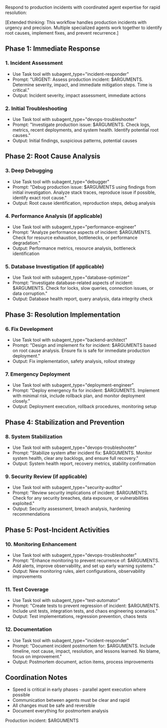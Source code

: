 Respond to production incidents with coordinated agent expertise for rapid resolution:

[Extended thinking: This workflow handles production incidents with urgency and precision. Multiple specialized agents work together to identify root causes, implement fixes, and prevent recurrence.]

## Phase 1: Immediate Response

### 1. Incident Assessment
- Use Task tool with subagent_type="incident-responder"
- Prompt: "URGENT: Assess production incident: $ARGUMENTS. Determine severity, impact, and immediate mitigation steps. Time is critical."
- Output: Incident severity, impact assessment, immediate actions

### 2. Initial Troubleshooting
- Use Task tool with subagent_type="devops-troubleshooter"
- Prompt: "Investigate production issue: $ARGUMENTS. Check logs, metrics, recent deployments, and system health. Identify potential root causes."
- Output: Initial findings, suspicious patterns, potential causes

## Phase 2: Root Cause Analysis

### 3. Deep Debugging
- Use Task tool with subagent_type="debugger"
- Prompt: "Debug production issue: $ARGUMENTS using findings from initial investigation. Analyze stack traces, reproduce issue if possible, identify exact root cause."
- Output: Root cause identification, reproduction steps, debug analysis

### 4. Performance Analysis (if applicable)
- Use Task tool with subagent_type="performance-engineer"
- Prompt: "Analyze performance aspects of incident: $ARGUMENTS. Check for resource exhaustion, bottlenecks, or performance degradation."
- Output: Performance metrics, resource analysis, bottleneck identification

### 5. Database Investigation (if applicable)
- Use Task tool with subagent_type="database-optimizer"
- Prompt: "Investigate database-related aspects of incident: $ARGUMENTS. Check for locks, slow queries, connection issues, or data corruption."
- Output: Database health report, query analysis, data integrity check

## Phase 3: Resolution Implementation

### 6. Fix Development
- Use Task tool with subagent_type="backend-architect"
- Prompt: "Design and implement fix for incident: $ARGUMENTS based on root cause analysis. Ensure fix is safe for immediate production deployment."
- Output: Fix implementation, safety analysis, rollout strategy

### 7. Emergency Deployment
- Use Task tool with subagent_type="deployment-engineer"
- Prompt: "Deploy emergency fix for incident: $ARGUMENTS. Implement with minimal risk, include rollback plan, and monitor deployment closely."
- Output: Deployment execution, rollback procedures, monitoring setup

## Phase 4: Stabilization and Prevention

### 8. System Stabilization
- Use Task tool with subagent_type="devops-troubleshooter"
- Prompt: "Stabilize system after incident fix: $ARGUMENTS. Monitor system health, clear any backlogs, and ensure full recovery."
- Output: System health report, recovery metrics, stability confirmation

### 9. Security Review (if applicable)
- Use Task tool with subagent_type="security-auditor"
- Prompt: "Review security implications of incident: $ARGUMENTS. Check for any security breaches, data exposure, or vulnerabilities exploited."
- Output: Security assessment, breach analysis, hardening recommendations

## Phase 5: Post-Incident Activities

### 10. Monitoring Enhancement
- Use Task tool with subagent_type="devops-troubleshooter"
- Prompt: "Enhance monitoring to prevent recurrence of: $ARGUMENTS. Add alerts, improve observability, and set up early warning systems."
- Output: New monitoring rules, alert configurations, observability improvements

### 11. Test Coverage
- Use Task tool with subagent_type="test-automator"
- Prompt: "Create tests to prevent regression of incident: $ARGUMENTS. Include unit tests, integration tests, and chaos engineering scenarios."
- Output: Test implementations, regression prevention, chaos tests

### 12. Documentation
- Use Task tool with subagent_type="incident-responder"
- Prompt: "Document incident postmortem for: $ARGUMENTS. Include timeline, root cause, impact, resolution, and lessons learned. No blame, focus on improvement."
- Output: Postmortem document, action items, process improvements

## Coordination Notes
- Speed is critical in early phases - parallel agent execution where possible
- Communication between agents must be clear and rapid
- All changes must be safe and reversible
- Document everything for postmortem analysis

Production incident: $ARGUMENTS